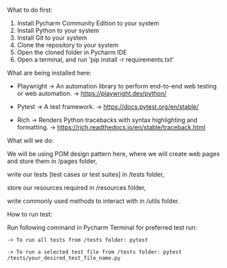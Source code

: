 What to do first:

  1. Install Pycharm Community Edition to your system
  2. Install Python to your system
  3. Install Git to your system
  4. Clone the repository to your system
  5. Open the cloned folder in Pycharm IDE
  6. Open a terminal, and run 'pip install -r requirements.txt'


What are being installed here:

  - Playwright   ->   An automation library to perform end-to-end web testing or web automation.
                 ->   https://playwright.dev/python/
     
  - Pytest       ->   A test framework.
                 ->   https://docs.pytest.org/en/stable/
     
  - Rich         ->   Renders Python tracebacks with syntax highlighting and formatting.
                 ->   https://rich.readthedocs.io/en/stable/traceback.html


What will we do:

  
  We will be using POM design pattern here, where we will create web pages and store them in /pages folder,
  
  write our tests [test cases or test suites] in /tests folder,
  
  store our resources required in /resources folder,
  
  write commonly used methods to interact with in /utils folder.


How to run test:

  Run following command in Pycharm Terminal for preferred test run:
  
    -> To run all tests from /tests folder: pytest
    
    -> To run a selected test file from /tests folder: pytest /tests/your_desired_test_file_name.py
